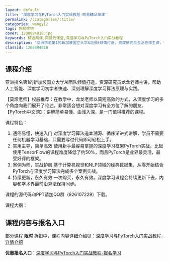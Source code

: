 ```yaml
---
layout: default
title: '深度学习与PyTorch入门实战教程-网易精品单课'
permalink: /:categories/:title/
categories: wangyi2
tags: 网易提供
cover: 1208894818.jpg
keywords: 精选网课,网易云课堂,深度学习与PyTorch入门实战教程
description: "亚洲排名第1的新加坡国立大学AI团队倾情打造，资深研究员龙龙老师主讲，帮助人工智能、深度学习初学者快速、深刻理解深度学习算法原理与实践。【莫烦老师】权威推荐：在教学中，龙龙老师以简短高效的方"
classid: 1208894818
---
```


## 课程介绍

亚洲排名第1的新加坡国立大学AI团队倾情打造，资深研究员龙龙老师主讲，帮助人工智能、深度学习初学者快速、深刻理解深度学习算法原理与实践。

【莫烦老师】权威推荐：在教学中，龙龙老师以简短高效的方式，从深度学习的多个角度向我们展开了论述，非常适合想对深度学习有全方位了解的朋友。
【PyTorch中文网】：讲解简单易懂、由浅入深，是一门值得推荐的课程。

课程特色：
1.	通俗易懂，快速入门
对深度学习算法追本溯源、循序渐进式讲解，学员不需要任何机器学习基础，只需要写过代码即可轻松上手。
2.	实用主导，简单高效
使用新手最容易掌握的深度学习框架PyTorch实战，比起使用TensorFlow的课程难度降低了约50%，而且PyTorch是业界最灵活，最受好评的框架。
3.	案例为师，实战护航
基于计算机视觉和NLP领域的经典数据集，从零开始结合PyTorch与深度学习算法完成多个案例实战。
4.	持续更新，永久有效
一次购买，永久有效。深度学习课程会持续更新下去，内容和学术界最前沿算法保持同步。

课程的源代码和PPT请加QQ群（926107229）下载。

课程大纲：

## 课程内容与报名入口

部分课程 **限时** 折扣中，课程内容详细介绍见：[深度学习与PyTorch入门实战教程-详情介绍](https://study.163.com/course/introduction/1208894818.htm?share=1&shareId=1025206652&utm_campaign=share&utm_medium=iphoneShare&utm_source=&utm_u=1025206652)

**优惠报名入口**：[深度学习与PyTorch入门实战教程-报名学习](https://study.163.com/course/introduction/1208894818.htm?share=1&shareId=1025206652&utm_campaign=share&utm_medium=iphoneShare&utm_source=&utm_u=1025206652)

